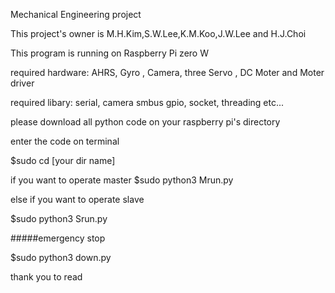 Mechanical Engineering project 

This project's owner is M.H.Kim,S.W.Lee,K.M.Koo,J.W.Lee and H.J.Choi

This program is running on Raspberry Pi zero W

required hardware:
AHRS, Gyro , Camera, three Servo , DC Moter and Moter driver

required libary:
serial, camera smbus gpio, socket, threading etc...

please download all python code on your raspberry pi's directory 

enter the code on terminal

$sudo cd [your dir name]

if you want to operate master
$sudo python3 Mrun.py

else if you want to operate slave

$sudo python3 Srun.py

#####emergency stop

 $sudo python3 down.py
 
thank you to read
